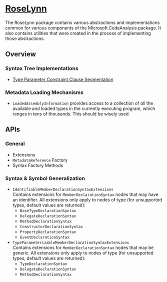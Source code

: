 # [RoseLynn](https://www.nuget.org/packages/RoseLynn/)

The RoseLynn package contains various abstractions and implementations common for various components of the Microsoft.CodeAnalysis package. It also contains utilities that were created in the process of implementing those abstractions. 

## Overview

### Syntax Tree Implementations
- [Type Parameter Constraint Clause Segmentation](clauseSegmentation.md)

### Metadata Loading Mechanisms
- `LoadedAssemblyInformation` provides access to a collection of *all* the available and loaded types in the currently executing program, which ranges in tens of thousands. This should be wisely used.

## APIs

### General

- Extensions
- `MetadataReference` Factory
- Syntax Factory Methods

### Syntax & Symbol Generalization
- `IdentifiableMemberDeclarationSyntaxExtensions`<br/>
  Contains extensions for `MemberDeclarationSyntax` nodes that may have an identifier. All extensions only apply to nodes of type (for unsupported types, default values are returned):
  - `BaseTypeDeclarationSyntax`
  - `DelegateDeclarationSyntax`
  - `MethodDeclarationSyntax`
  - `ConstructorDeclarationSyntax`
  - `PropertyDeclarationSyntax`
  - `EventDeclarationSyntax`
- `TypeParameterizableMemberDeclarationSyntaxExtensions`<br/>
  Contains extensions for `MemberDeclarationSyntax` nodes that may be generic. All extensions only apply to nodes of type (for unsupported types, default values are returned):
  - `TypeDeclarationSyntax`
  - `DelegateDeclarationSyntax`
  - `MethodDeclarationSyntax`
